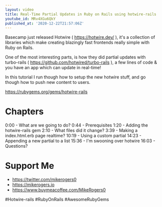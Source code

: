 ```yaml
---
layout: video
title: Real-Time Partial Updates in Ruby on Rails using hotwire-rails
youtube_id: MRv4XGu6QkY
published_at: '2020-12-22T21:57:06Z'
---
```

Basecamp just released Hotwire ( https://hotwire.dev/ ), it's a collection of libraries which make creating blazingly fast frontends really simple with Ruby on Rails.

One of the most interesting parts, is how they did partial updates with turbo-rails ( https://github.com/hotwired/turbo-rails ), a few lines of code & you have an app which can update in real-time!

In this tutorial I run though how to setup the new hotwire stuff, and go though how to push new content to users.

https://rubygems.org/gems/hotwire-rails

# Chapters

0:00 - What are we going to do?
0:44 - Prerequisites
1:20 - Adding the hotwire-rails gem
2:10 - What files did it change?
3:39 - Making a index.html.erb page realtime?
10:19 - Using a custom partial
14:23 - Appending a new partial to a list
15:36 - I'm swooning over hotwire
16:03 - Questions?


# Support Me

- https://twitter.com/mikerogers0
- https://mikerogers.io
- https://www.buymeacoffee.com/MikeRogers0

#Hotwire-rails
#RubyOnRails
#AwesomeRubyGems